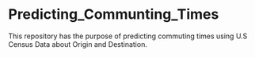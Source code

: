 # Predicting_Communting_Times
This repository has the purpose of predicting commuting times using U.S Census Data about Origin and Destination. 
